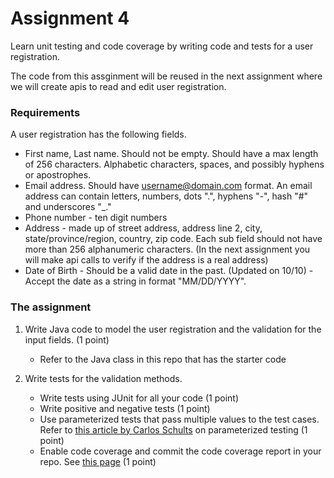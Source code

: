 # Assignment 4
Learn unit testing and code coverage by writing code and tests for a user registration.

The code from this assginment will be reused in the next assignment where we will create apis to read and edit user registration. 

### Requirements
A user registration has the following fields. 
* First name, Last name. Should not be empty. Should have a max length of 256 characters. Alphabetic characters, spaces, and possibly hyphens or apostrophes.
* Email address. Should have username@domain.com format. An email address can contain letters, numbers, dots ".", hyphens "-", hash "#" and underscores "_."
* Phone number - ten digit numbers
* Address - made up of street address, address line 2, city, state/province/region, country, zip code. Each sub field should not have more than 256 alphanumeric characters. (In the next assignment you will make api calls to verify if the address is a real address)
* Date of Birth - Should be a valid date in the past. (Updated on 10/10) - Accept the date as a string in format "MM/DD/YYYY".  

### The assignment
1. Write Java code to model the user registration and the validation for the input fields. (1 point)
   - Refer to the Java class in this repo that has the starter code

2. Write tests for the validation methods.
   - Write tests using JUnit for all your code (1 point)
   - Write positive and negative tests (1 point)
   - Use parameterized tests that pass multiple values to the test cases. Refer to [this  article by Carlos Schults](https://www.waldo.com/blog/parameterized-test-junit) on parameterized testing (1 point)
   - Enable code coverage and commit the code coverage report in your repo. See [this page](CodeCoverage.md) (1 point)

